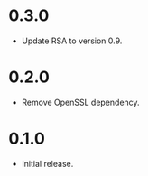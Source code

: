 # 0.3.0
- Update RSA to version 0.9.

# 0.2.0
- Remove OpenSSL dependency.

# 0.1.0
- Initial release.
